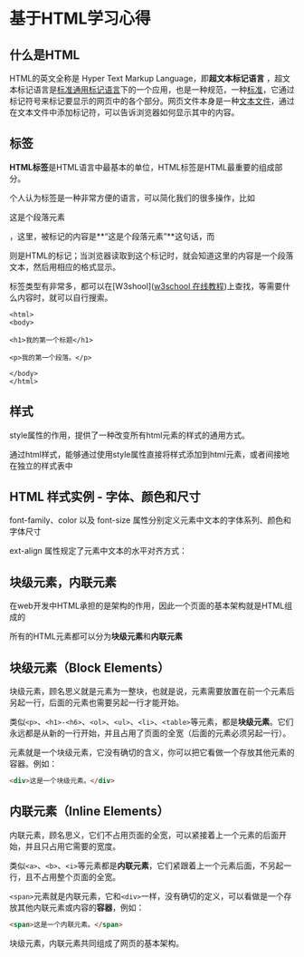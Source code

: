 # 基于HTML学习心得

## 什么是HTML

HTML的英文全称是 Hyper Text Markup Language，即**超文本标记语言** ，超文本标记语言是[标准通用标记语言](https://baike.baidu.com/item/标准通用标记语言)下的一个应用，也是一种规范，一种[标准](https://baike.baidu.com/item/标准)，它通过标记符号来标记要显示的网页中的各个部分。网页文件本身是一种[文本文件](https://baike.baidu.com/item/文本文件/747597)，通过在文本文件中添加标记符，可以告诉浏览器如何显示其中的内容。

## 标签

**HTML标签**是HTML语言中最基本的单位，HTML标签是HTML最重要的组成部分。

个人认为标签是一种非常方便的语言，可以简化我们的很多操作，比如<p>这是个段落元素</p>，这里，被标记的内容是**“这是个段落元素”**这句话，而<p></p>则是HTML的标记；当浏览器读取到这个标记时，就会知道这里的内容是一个段落文本，然后用相应的格式显示。

标签类型有非常多，都可以在[W3shool]([w3school 在线教程](https://www.w3school.com.cn/))上查找，等需要什么内容时，就可以自行搜索。

```text
<html>
<body>

<h1>我的第一个标题</h1>

<p>我的第一个段落。</p>

</body>
</html>
```

## 样式

style属性的作用，提供了一种改变所有html元素的样式的通用方式。

通过html样式，能够通过使用style属性直接将样式添加到html元素，或者间接地在独立的样式表中

## **HTML 样式实例 - 字体、颜色和尺寸**

font-family、color 以及 font-size 属性分别定义元素中文本的字体系列、颜色和字体尺寸

ext-align 属性规定了元素中文本的水平对齐方式：

## 块级元素，内联元素

在web开发中HTML承担的是架构的作用，因此一个页面的基本架构就是HTML组成的

所有的HTML元素都可以分为**块级元素**和**内联元素**

## 块级元素（Block Elements）

块级元素，顾名思义就是元素为一整块，也就是说，元素需要放置在前一个元素后另起一行，后面的元素也需要另起一行才能开始。

类似`<p>`、`<h1>-<h6>`、`<ol>`、`<ul>`、`<li>`、`<table>`等元素，都是**块级元素**。它们永远都是从新的一行开始，并且占用了页面的全宽（后面的元素必须另起一行）。

<div>元素就是一个块级元素，它没有确切的含义，你可以把它看做一个存放其他元素的容器。例如：

```html
<div>这是一个块级元素。</div>
```

## 内联元素（Inline Elements）

内联元素，顾名思义，它们不占用页面的全宽，可以紧接着上一个元素的后面开始，并且只占用它需要的宽度。

类似`<a>`、`<b>`、`<i>`等元素都是**内联元素**，它们紧跟着上一个元素后面，不另起一行，且不占用整个页面的全宽。

`<span>`元素就是内联元素，它和`<div>`一样，没有确切的定义，可以看做是一个存放其他内联元素或内容的**容器**，例如：

```html
<span>这是一个内联元素。</span>
```

块级元素，内联元素共同组成了网页的基本架构。
